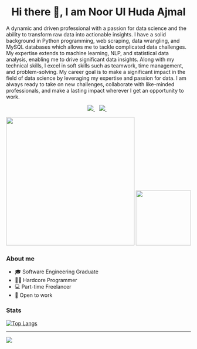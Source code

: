 <h1 align="center"> Hi there 👋, I am Noor Ul Huda Ajmal </h1>

<div id="intro-sec" >
    <p>A dynamic and driven professional with a passion for data science and the ability to transform raw data into actionable insights. I have a solid background in Python programming, web scraping, data wrangling, and MySQL databases which allows me to tackle complicated data challenges. My expertise extends to machine learning, NLP, and statistical data analysis, enabling me to drive significant data insights. Along with my technical skills, I excel in soft skills such as teamwork, time management, and problem-solving. My career goal is to make a significant impact in the field of data science by leveraging my expertise and passion for data. I am always ready to take on new challenges, collaborate with like-minded professionals, and make a lasting impact wherever I get an opportunity to work.</p>
</div>

<p align='center'>
  <a href="https://www.linkedin.com/in/nhajmal/">
    <img src="https://img.shields.io/badge/linkedin-%230077B5.svg?&style=for-the-badge&logo=linkedin&logoColor=white" />
  </a>&nbsp;&nbsp;
  <a href="mailto:noorulhudaajmal12@gmail.com">
    <img src="https://img.shields.io/badge/Gmail-D14836?style=for-the-badge&logo=gmail&logoColor=white" />    
  </a>&nbsp;&nbsp;
</p>

<p align='center'>
  <a href="#"><img src="https://github-readme-stats.vercel.app/api?username=noorulhudaajmal&show_icons=true&count_private=true&theme=dark" width="350"></a>
    <img src="https://github-readme-streak-stats.herokuapp.com/?user=noorulhudaajmal&theme=dark" height="150"/>
</p>


<h3> About me </h3>

- 🎓 Software Engineering Graduate
- 👩‍💻 Hardcore Programmer
- 💻 Part-time Freelancer
- 💼 Open to work

<h3> Stats </h3>

[![Top Langs](https://github-readme-stats.vercel.app/api/top-langs/?username=noorulhudaajmal&theme=dark)](https://github.com/anuraghazra/github-readme-stats)

---

![](https://komarev.com/ghpvc/?username=noorulhudaajmal&color=red&label=Profile+Views)
